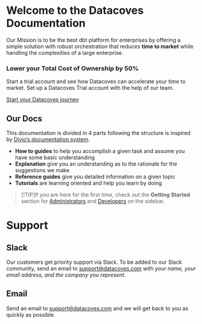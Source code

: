 # Welcome to the Datacoves Documentation

Our Mission is to be the best dbt platform for enterprises by offering a simple solution with robust orchestration that reduces **time to market** while handling the complexities of a large enterprise.

### Lower your Total Cost of Ownership by 50% 
Start a trial account and see how Datacoves can accelerate your time to market.
Set up a Datacoves Trial account with the help of our team.

[Start your Datacoves journey](https://datacoves.com/discover-datacoves)

## Our Docs

This documentation is divided in 4 parts following the structure is inspired by [Divio’s documentation system](https://documentation.divio.com/).

- **How to guides** to help you accomplish a given task and assume you have some basic understanding
- **Explanation** give you an understanding as to the rationale for the suggestions we make
- **Reference guides** give you detailed information on a given topic
- **Tutorials** are learning oriented and help you learn by doing

>[!TIP]If you are here for the first time, check out the **Getting Started** section for [Administrators](getting-started/Admin/) and [Developers](getting-started/developer/) on the sidebar.

# Support

## Slack

Our customers get priority support via Slack. To be added to our Slack community, send an email to support@datacoves.com with _your name, your email address, and the company you represent_.

## Email

Send an email to support@datacoves.com and we will get back to you as quickly as possible.
